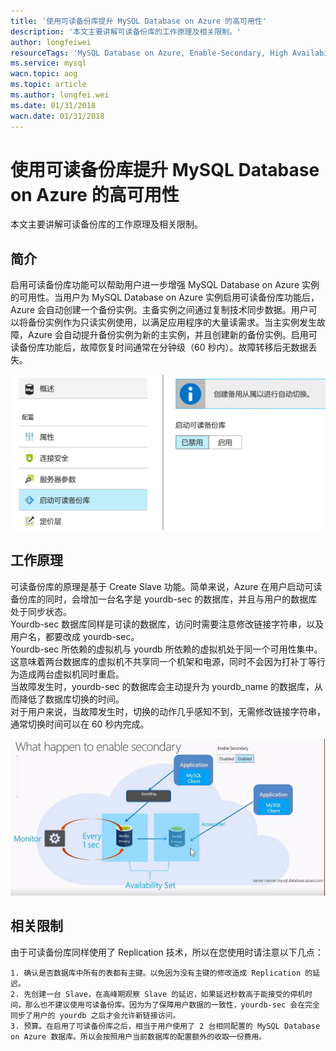 ```yaml
---
title: '使用可读备份库提升 MySQL Database on Azure 的高可用性'
description: '本文主要讲解可读备份库的工作原理及相关限制。'
author: longfeiwei
resourceTags: 'MySQL Database on Azure, Enable-Secondary, High Availability'
ms.service: mysql
wacn.topic: aog
ms.topic: article
ms.author: longfei.wei
ms.date: 01/31/2018
wacn.date: 01/31/2018
---
```


# 使用可读备份库提升 MySQL Database on Azure 的高可用性

本文主要讲解可读备份库的工作原理及相关限制。

## 简介

启用可读备份库功能可以帮助用户进一步增强 MySQL Database on Azure 实例的可用性。当用户为 MySQL Database on Azure 实例启用可读备份库功能后，Azure 会自动创建一个备份实例。主备实例之间通过复制技术同步数据。用户可以将备份实例作为只读实例使用，以满足应用程序的大量读需求。当主实例发生故障，Azure 会自动提升备份实例为新的主实例，并且创建新的备份实例。启用可读备份库功能后，故障恢复时间通常在分钟级（60 秒内）。故障转移后无数据丢失。

![01](media/aog-mysql-howto-enable-secondary-improve-availability/01.png)

## 工作原理

可读备份库的原理是基于 Create Slave 功能。简单来说，Azure 在用户启动可读备份库的同时，会增加一台名字是 yourdb-sec 的数据库，并且与用户的数据库处于同步状态。<br>
Yourdb-sec 数据库同样是可读的数据库，访问时需要注意修改链接字符串，以及用户名，都要改成 yourdb-sec。<br>
Yourdb-sec 所依赖的虚拟机与 yourdb 所依赖的虚拟机处于同一个可用性集中。这意味着两台数据库的虚拟机不共享同一个机架和电源，同时不会因为打补丁等行为造成两台虚拟机同时重启。<br>
当故障发生时，yourdb-sec 的数据库会主动提升为 yourdb_name 的数据库，从而降低了数据库切换的时间。<br>
对于用户来说，当故障发生时，切换的动作几乎感知不到，无需修改链接字符串，通常切换时间可以在 60 秒内完成。<br>

![02](media/aog-mysql-howto-enable-secondary-improve-availability/02.png)

## 相关限制

由于可读备份库同样使用了 Replication 技术，所以在您使用时请注意以下几点：

    1. 确认是否数据库中所有的表都有主键。以免因为没有主键的修改造成 Replication 的延迟。
    2. 先创建一台 Slave，在高峰期观察 Slave 的延迟，如果延迟秒数高于能接受的停机时间，那么也不建议使用可读备份库。因为为了保障用户数据的一致性，yourdb-sec 会在完全同步了用户的 yourdb 之后才会允许新链接访问。
    3. 预算。在启用了可读备份库之后，相当于用户使用了 2 台相同配置的 MySQL Database on Azure 数据库。所以会按照用户当前数据库的配置额外的收取一份费用。